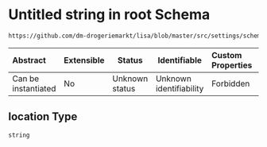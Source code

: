 # Untitled string in root Schema

```txt
https://github.com/dm-drogeriemarkt/lisa/blob/master/src/settings/schema.json#/properties/locations/items/properties/label/properties/location
```




| Abstract            | Extensible | Status         | Identifiable            | Custom Properties | Additional Properties | Access Restrictions | Defined In                                                                               |
| :------------------ | ---------- | -------------- | ----------------------- | :---------------- | --------------------- | ------------------- | ---------------------------------------------------------------------------------------- |
| Can be instantiated | No         | Unknown status | Unknown identifiability | Forbidden         | Allowed               | none                | [settings.schema.json\*](../../src/settings/settings.schema.json "open original schema") |

## location Type

`string`
